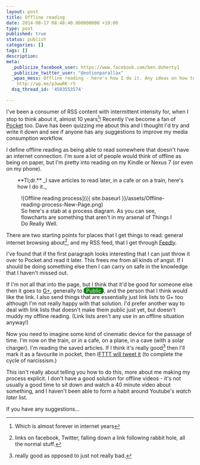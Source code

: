 ```yaml
---
layout: post
title: Offline reading
date: 2014-08-17 08:48:40.000000000 +10:00
type: post
published: true
status: publish
categories: []
tags: []
description:
meta:
  _publicize_facebook_user: https://www.facebook.com/ben.doherty1
  _publicize_twitter_user: "@notionparallax"
  _wpas_mess: Offline reading - here's how I do it. Any ideas on how to make it better?
    http://wp.me/p3wwRK-r5
  dsq_thread_id: '4503553574'

---
```

<style type="text/css">
  .plus-circle{
      background-color:green;
      color:white;
      border-radius:0.5em;
      padding-left: 0.5em;
      padding-right:0.5em;
    }
</style>


I've been a consumer of RSS content with intermittent intensity for, when I stop to think about it, almost 10 years[^1]! Recently I've become a fan of <a title="Pocket's website" href="http://getpocket.com/">Pocket</a> too. Dave has been quizzing me about this and I thought I'd try and write it down and see if anyone has any suggestions to improve my media consumption workflow.

I define offline reading as being able to read somewhere that doesn't have an internet connection. I'm sure a lot of people would think of offline as being on paper, but I'm pretty into reading on my Kindle or Nexus 7 (or even on my phone).

<p style="padding-left: 30px;">**Tl;dr.** _I save articles to read later, in a cafe or on a train, here's how I do it._</p>


<figure class="half-width right">
![Offline reading process]({{ site.baseurl }}/assets/Offline-reading-process-New-Page.png)
<figcaption>
So here's a stab at a process diagram. As you can see, flowcharts are something that aren't in my arsenal of Things I Do Really Well.
</figcaption>
</figure>

There are two starting points for places that I get things to read: general internet browsing about[^2], and my RSS feed, that I get through <a href="https://feedly.com/">Feedly</a>.


I've found that if the first paragraph looks interesting that I can just throw it over to Pocket and read it later. This frees me from all kinds of angst. If I should be doing something else then I can carry on safe in the knowledge that I haven't missed out.

If I'm not all that into the page, but I think that it'd be good for someone else then it goes to <a href="https://plus.google.com/+BenDoherty/">G+</a>, generally to <span class="plus-circle">Public</span>, and the person that I think would like the link. I also send things that are essentially just link lists to G+ too although I'm not really happy with that solution. I'd prefer another way to deal with link lists that doesn't make them public just yet, but doesn't muddy my offline reading. (Link lists aren't any use in an offline situation anyway!)

Now you need to imagine some kind of cinematic device for the passage of time. I'm now on the train, or in a cafe, on a plane, in a cave (with a solar charger). I'm reading the saved articles. If I think it's really good[^3] then I'll mark it as a favourite in pocket, then I<a title="tweet good article" href="https://ifttt.com/recipes/196142-tweet-good-article">FTTT will tweet it</a> (to complete the cycle of narcissism.)

This isn't really about telling you how to do this, more about me making my process explicit. I don't have a good solution for offline videos - it's not usually a good time to sit down and watch a 40 minute video about something, and I haven't been able to form a habit around Youtube's _watch later_ list.

If you have any suggestions...


[^1]: Which is almost forever in internet years

[^2]: links on facebook, Twitter, falling down a link following rabbit hole, all the normal stuff.

[^3]: really good as opposed to just not really bad.
